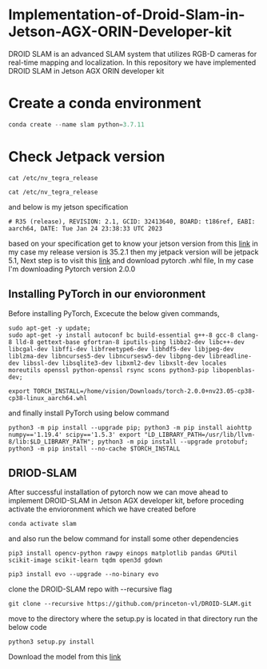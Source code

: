 # Implementation-of-Droid-Slam-in-Jetson-AGX-ORIN-Developer-kit
DROID SLAM is an advanced SLAM system that utilizes RGB-D cameras for real-time mapping and localization. In this repository we have implemented DROID SLAM in Jetson AGX ORIN developer kit

# Create a conda environment
```Python
conda create --name slam python=3.7.11
```

# Check Jetpack version
`cat /etc/nv_tegra_release`
```
cat /etc/nv_tegra_release
```

and below is my jetson specification


```# R35 (release), REVISION: 2.1, GCID: 32413640, BOARD: t186ref, EABI: aarch64, DATE: Tue Jan 24 23:38:33 UTC 2023```


based on your specification get to know your jetson version from this [link](https://www.stereolabs.com/blog/nvidia-jetson-l4t-and-jetpack-support/)
in my case my release version is 35.2.1 then my jetpack version will be jetpack 5.1, Next step is to visit this [link](https://elinux.org/Jetson_Zoo#PyTorch_.28Caffe2.29) and download pytorch .whl file, In my case I'm downloading Pytorch version 2.0.0

## Installing PyTorch in our envioronment


Before installing PyTorch, Excecute the below given commands,

```
sudo apt-get -y update; 
sudo apt-get -y install autoconf bc build-essential g++-8 gcc-8 clang-8 lld-8 gettext-base gfortran-8 iputils-ping libbz2-dev libc++-dev libcgal-dev libffi-dev libfreetype6-dev libhdf5-dev libjpeg-dev liblzma-dev libncurses5-dev libncursesw5-dev libpng-dev libreadline-dev libssl-dev libsqlite3-dev libxml2-dev libxslt-dev locales moreutils openssl python-openssl rsync scons python3-pip libopenblas-dev;
```
```
export TORCH_INSTALL=/home/vision/Downloads/torch-2.0.0+nv23.05-cp38-cp38-linux_aarch64.whl
```


and finally install PyTorch using below command
```
python3 -m pip install --upgrade pip; python3 -m pip install aiohttp numpy=='1.19.4' scipy=='1.5.3' export "LD_LIBRARY_PATH=/usr/lib/llvm-8/lib:$LD_LIBRARY_PATH"; python3 -m pip install --upgrade protobuf; python3 -m pip install --no-cache $TORCH_INSTALL
```
## DRIOD-SLAM
After successful installation of pytorch now we can move ahead to implement DROID-SLAM in Jetson AGX developer kit, before proceding activate the envioronment which we have created before
```
conda activate slam
```
and also run the below command for install some other dependencies
```
pip3 install opencv-python rawpy einops matplotlib pandas GPUtil scikit-image scikit-learn tqdm open3d gdown
```
```
pip3 install evo --upgrade --no-binary evo
```
clone the DROID-SLAM repo with --recursive flag
```
git clone --recursive https://github.com/princeton-vl/DROID-SLAM.git
```
move to the directory where the setup.py is located in that directory run the below code
```
python3 setup.py install
```
Download the model from this [link](https://drive.google.com/file/d/1PpqVt1H4maBa_GbPJp4NwxRsd9jk-elh/view)





